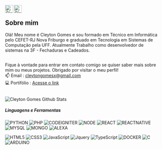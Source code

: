 <a href="https://medium.com/@cleytongomesx">
  <img align="left" alt="Cleyton Gomes | Medium" height="26px" src="https://cdn-icons-png.flaticon.com/512/5968/5968906.png" />
</a>
<a href="https://br.linkedin.com/in/cleytoncunhagomes">
  <img align="left" alt="Cleyton Gomes | Linkedin" height="26px" src="https://raw.githubusercontent.com/peterthehan/peterthehan/master/assets/linkedin.svg" />
</a>


<br/>

<h2>Sobre mim</h2>
Olá! Meu nome é Cleyton Gomes e sou formado em Técnico em Informática pelo CEFET-RJ Nova Friburgo e graduado em Tecnologia em Sistemas de Computação pela UFF. 
Atualmente Trabalho como desenvolvedor de sistemas na 3F - Fechaduras e Cadeados. <br><br>

Fique à vontade para entrar em contato comigo se quiser saber mais sobre mim ou meus projetos. Obrigado por visitar o meu perfil! <br>
📫 Email : cleytongomesx@gmail.com <br>
💻 Portifólio : [Acesse o link](https://cleytongomes.github.io/portifolio) <br><br>

![Cleyton Gomes Github Stats](https://github-readme-stats.vercel.app/api?username=cleytongomes&show_icons=true&title_color=fff&icon_color=79ff97&text_color=9f9f9f&bg_color=151515)

##### Linguagens e Ferramentas

![PYTHON](https://img.shields.io/badge/-Python-000000?style=flat&logo=python)
![PHP](https://img.shields.io/badge/-PHP-000000?style=flat&logo=php)
![CODEIGNITER](https://img.shields.io/badge/-CodeIgniter-000000?style=flat&logo=codeigniter)
![NODE](https://img.shields.io/badge/-Node-000000?style=flat&logo=node.js)
![REACT](https://img.shields.io/badge/-React-000000?style=flat&logo=react)
![REACTNATIVE](https://img.shields.io/badge/-ReactNative-000000?style=flat&logo=react)
![MYSQL](https://img.shields.io/badge/-MySQL-000000?style=flat&logo=mysql)
![MONGO](https://img.shields.io/badge/-Mongo-000000?style=flat&logo=mongodb)
![ALEXA](https://img.shields.io/badge/-Alexa-000000?style=flat&logo=amazon)

![HTML5](https://img.shields.io/badge/-HTML5-000000?style=flat&logo=html5)
![CSS3](https://img.shields.io/badge/-CSS3-000000?style=flat&logo=css3)
![JavaScript](https://img.shields.io/badge/-JavaScript-000000?style=flat&logo=javascript)
![Jquery](https://img.shields.io/badge/-JQuery-000000?style=flat&logo=jquery)
![TypeScript](https://img.shields.io/badge/-TypeScript-000000?style=flat&logo=typescript)
![DOCKER](https://img.shields.io/badge/-Docker-000000?style=flat&logo=docker)
![C](https://img.shields.io/badge/-C-000000?style=flat&logo=c)
![ARDUINO](https://img.shields.io/badge/-Arduino-000000?style=flat&logo=arduino)
